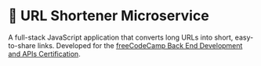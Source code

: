 # 🔗 URL Shortener Microservice

A full-stack JavaScript application that converts long URLs into short, easy-to-share links. Developed for the [freeCodeCamp Back End Development and APIs Certification](https://www.freecodecamp.org/learn/back-end-development-and-apis/).